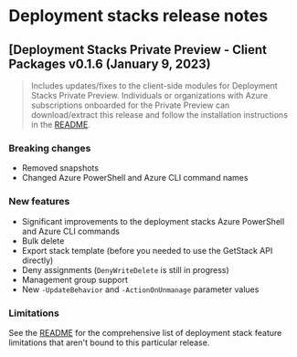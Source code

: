 # Deployment stacks release notes

## [Deployment Stacks Private Preview - Client Packages v0.1.6 (January 9, 2023)

> Includes updates/fixes to the client-side modules for Deployment Stacks Private Preview.
> Individuals or organizations with Azure subscriptions onboarded for the Private Preview can
> download/extract this release and follow the installation instructions in the [README](./README.md).

### Breaking changes

- Removed snapshots
- Changed Azure PowerShell and Azure CLI command names

### New features

- Significant improvements to the deployment stacks Azure PowerShell and Azure CLI commands
- Bulk delete
- Export stack template (before you needed to use the GetStack API directly)
- Deny assignments (`DenyWriteDelete` is still in progress)
- Management group support
- New `-UpdateBehavior` and `-ActionOnUnmanage` parameter values

### Limitations

See the [README](./README.md) for the comprehensive list of deployment stack feature limitations that aren't bound to this particular release.
